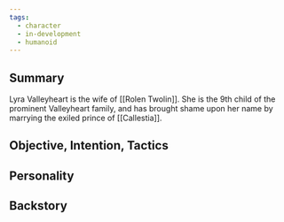 ```yaml
---
tags:
  - character
  - in-development
  - humanoid
---
```

## Summary

Lyra Valleyheart is the wife of [[Rolen Twolin]]. She is the 9th child of the prominent Valleyheart family, and has brought shame upon her name by marrying the exiled prince of [[Callestia]].
## Objective, Intention, Tactics


## Personality


## Backstory
